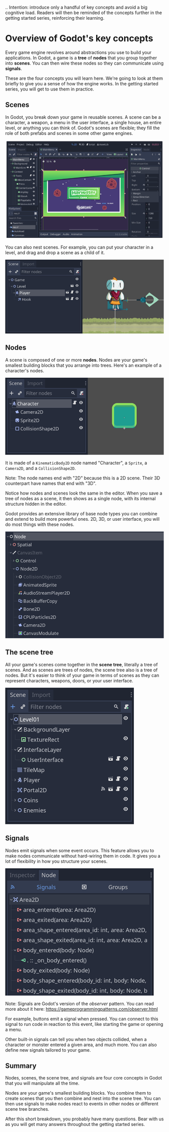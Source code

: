 .. Intention: introduce only a handful of key concepts and avoid a big cognitive
   load. Readers will then be reminded of the concepts further in the getting
   started series, reinforcing their learning.



Overview of Godot's key concepts
================================

Every game engine revolves around abstractions you use to build your
applications. In Godot, a game is a **tree** of **nodes** that you group
together into **scenes**. You can then wire these nodes so they can communicate
using **signals**.

These are the four concepts you will learn here. We're going to look at them
briefly to give you a sense of how the engine works. In the getting started
series, you will get to use them in practice.

Scenes
------

In Godot, you break down your game in reusable scenes. A scene can be a character,
a weapon, a menu in the user interface, a single house, an entire level, or
anything you can think of. Godot's scenes are flexible; they fill the role of
both prefabs and scenes in some other game engines.

![](img/key_concepts_main_menu.png)

You can also nest scenes. For example, you can put your character in a level,
and drag and drop a scene as a child of it.

![](img/key_concepts_scene_example.png)

Nodes
-----

A scene is composed of one or more **nodes**. Nodes are your game's smallest
building blocks that you arrange into trees. Here's an example of a character's
nodes.

![](img/key_concepts_character_nodes.png)

It is made of a `KinematicBody2D` node named "Character", a `Sprite`, a
`Camera2D`, and a `CollisionShape2D`.

Note:
 The node names end with "2D" because this is a 2D scene. Their 3D
          counterpart have names that end with "3D".

Notice how nodes and scenes look the same in the editor. When you save a tree of
nodes as a scene, it then shows as a single node, with its internal structure
hidden in the editor.

Godot provides an extensive library of base node types you can combine and
extend to build more powerful ones. 2D, 3D, or user interface, you will do most
things with these nodes.

![](img/key_concepts_node_menu.png)

The scene tree
--------------

All your game's scenes come together in the **scene tree**, literally a tree of
scenes. And as scenes are trees of nodes, the scene tree also is a tree of
nodes. But it's easier to think of your game in terms of scenes as they can
represent characters, weapons, doors, or your user interface.

![](img/key_concepts_scene_tree.png)

Signals
-------

Nodes emit signals when some event occurs. This feature allows you to make
nodes communicate without hard-wiring them in code. It gives you a lot of
flexibility in how you structure your scenes.

![](img/key_concepts_signals.png)

Note:
 Signals are Godot's version of the *observer* pattern. You can read
          more about it here:
          https://gameprogrammingpatterns.com/observer.html

For example, buttons emit a signal when pressed. You can connect to this signal
to run code in reaction to this event, like starting the game or opening a menu.

Other built-in signals can tell you when two objects collided, when a character
or monster entered a given area, and much more. You can also define new signals
tailored to your game.

Summary
-------

Nodes, scenes, the scene tree, and signals are four core concepts in Godot that
you will manipulate all the time.

Nodes are your game's smallest building blocks. You combine them to create scenes
that you then combine and nest into the scene tree. You can then use signals to
make nodes react to events in other nodes or different scene tree branches.

After this short breakdown, you probably have many questions. Bear with us as
you will get many answers throughout the getting started series.
